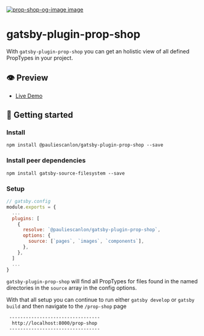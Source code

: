 <a href="https://gatsby-plugin-prop-shop.netlify.com/prop-shop/" target="_blank">
<img src="https://gatsby-plugin-prop-shop.netlify.com/images/prop-shop-og-image.jpg" alt="prop-shop-og-image image" />
</a>

# gatsby-plugin-prop-shop

With `gatsby-plugin-prop-shop` you can get an holistic view of all defined PropTypes in your project.

## 👁️ Preview

- [Live Demo](https://gatsby-plugin-prop-shop.netlify.com/prop-shop/)

## 🚀 Getting started

### Install

```
npm install @pauliescanlon/gatsby-plugin-prop-shop --save
```

### Install peer dependencies

```
npm install gatsby-source-filesystem --save
```

### Setup

```js
// gatsby.config
module.exports = {
  ...
  plugins: [
    {
      resolve: `@pauliescanlon/gatsby-plugin-prop-shop`,
      options: {
        source: [`pages`, `images`, `components`],
      },
    },
  ]
  ...
}
```

`gatsby-plugin-prop-shop` will find all PropTypes for files found in the named directories in the `source` array in the config options.

With that all setup you can continue to run either `gatsby develop` or `gatsby build` and then navigate to the `/prop-shop` page

```sh
 ---------------------------------
  http://localhost:8000/prop-shop
 ---------------------------------
```
